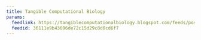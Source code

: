 ```yaml
---
title: Tangible Computational Biology
params:
  feedlink: https://tangiblecomputationalbiology.blogspot.com/feeds/posts/default
  feedid: 36111e9b43696de72c15d29c8d0cd6f7
---
```

